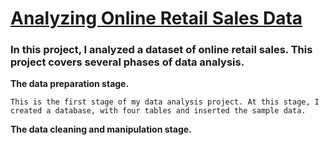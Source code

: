 <h1><u>Analyzing Online Retail Sales Data</u></h1>


<h3> In this project, I analyzed a dataset of online retail sales. This project covers several phases of data analysis. </h3>

<b>The data preparation stage.</b>

    This is the first stage of my data analysis project. At this stage, I created a database, with four tables and inserted the sample data.

<b>The data cleaning and manipulation stage.</b>
